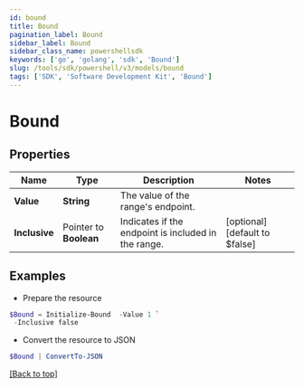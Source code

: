 ```yaml
---
id: bound
title: Bound
pagination_label: Bound
sidebar_label: Bound
sidebar_class_name: powershellsdk
keywords: ['go', 'golang', 'sdk', 'Bound'] 
slug: /tools/sdk/powershell/v3/models/bound
tags: ['SDK', 'Software Development Kit', 'Bound']
---
```



# Bound

## Properties

Name | Type | Description | Notes
------------ | ------------- | ------------- | -------------
**Value** |  **String** | The value of the range&#39;s endpoint. | 
**Inclusive** |  Pointer to **Boolean** | Indicates if the endpoint is included in the range. | [optional] [default to $false]

## Examples

- Prepare the resource
```powershell
$Bound = Initialize-Bound  -Value 1 `
 -Inclusive false
```

- Convert the resource to JSON
```powershell
$Bound | ConvertTo-JSON
```


[[Back to top]](#) 


